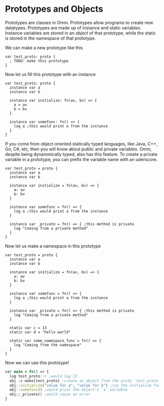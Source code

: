 # Prototypes and Objects

Prototypes are classes in Omm. Prototypes allow programs to create new datatypes. Prototypes are made up of instance and static variables. Instance variables are stored in an *object* of that prototype, while the static is stored in the namespace of that prototype.

We can make a new prototype like this

```
var test_proto: proto {
  ; TODO: make this prototype
}
```

Now let us fill this prototype with an instance

```
var test_proto: proto {
  instance var a
  instance var b

  instance var initialize: fn(av, bv) => {
    a = av
    b = bv
  }

  instance var somefunc: fn() => {
    log a ;this would print a from the instance
  }
}
```

If you come from object oriented statically typed languages, like Java, C++, Go, C#, etc, then you will know about public and private variables. Omm, despite being dynammically typed, also has this feature. To create a private variable in a prototype, you can prefix the variable name with an uderscore.

```
var test_proto = proto {
  instance var a
  instance var b

  instance var initialize = fn(av, bv) => {
    a: av
    b: bv
  }

  instance var somefunc = fn() => {
    log a ;this would print a from the instance
  }

  instance var _private = fn() => { ;this method is private
    log "Coming from a private method"
  }
}
```

Now let us make a namespace in this prototype

```
var test_proto = proto {
  instance var a
  instance var b

  instance var initialize = fn(av, bv) => {
    a: av
    b: bv
  }

  instance var somefunc = fn() => {
    log a ;this would print a from the instance
  }

  instance var _private = fn() => { ;this method is private
    log "Coming from a private method"
  }

  static var c = 13
  static var d = "hello world"

  static var some_namespace_func = fn() => {
    log "Coming from the namespace"
  }
}
```

Now we can use this prototype!

```clojure
var main = fn() => {
  log test_proto::c ;would log 12
  obj := make[test_proto] ;create an object from the proto `test_proto`
  obj::initialize("value for a", "value for b") ;run the initialize function
  obj::somefunc() ;would print the object's `a` variable
  obj::_private() ;would cause an error
}
```